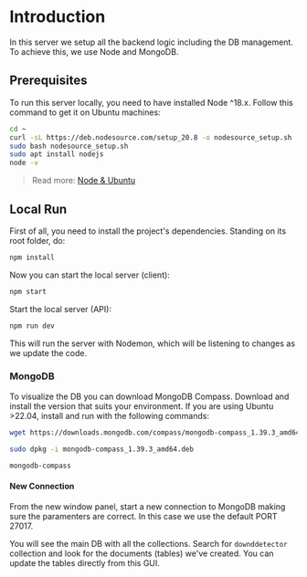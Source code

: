 # Introduction

In this server we setup all the backend logic including the DB management. To achieve this, we use Node and MongoDB.

## Prerequisites

To run this server locally, you need to have installed Node ^18.x. Follow this command to get it on Ubuntu machines:

```bash
cd ~
curl -sL https://deb.nodesource.com/setup_20.8 -o nodesource_setup.sh
sudo bash nodesource_setup.sh
sudo apt install nodejs
node -v
```

> Read more: [Node & Ubuntu](https://www.digitalocean.com/community/tutorials/how-to-install-node-js-on-ubuntu-22-04)

## Local Run

First of all, you need to install the project's dependencies. Standing on its root folder, do:

```bash
npm install
```

Now you can start the local server (client):

```bash
npm start
```

Start the local server (API):

```bash
npm run dev
```

This will run the server with Nodemon, which will be listening to changes as we update the code.

### MongoDB

To visualize the DB you can download MongoDB Compass. Download and install the version that suits your environment.
If you are using Ubuntu >22.04, install and run with the following commands:

```bash
wget https://downloads.mongodb.com/compass/mongodb-compass_1.39.3_amd64.deb

sudo dpkg -i mongodb-compass_1.39.3_amd64.deb

mongodb-compass
```

#### New Connection

From the new window panel, start a new connection to MongoDB making sure the paramenters are correct. In this case we use the default PORT 27017.

You will see the main DB with all the collections. Search for `downddetector` collection and look for the documents (tables) we've created. You can update the tables directly from this GUI.